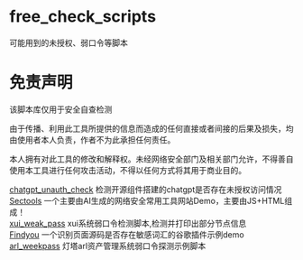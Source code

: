 # free_check_scripts
可能用到的未授权、弱口令等脚本

# 免责声明
该脚本库仅用于安全自查检测<br>

由于传播、利用此工具所提供的信息而造成的任何直接或者间接的后果及损失，均由使用者本人负责，作者不为此承担任何责任。<br>

本人拥有对此工具的修改和解释权。未经网络安全部门及相关部门允许，不得善自使用本工具进行任何攻击活动，不得以任何方式将其用于商业目的。<br>


[chatgpt_unauth_check](https://github.com/cpkkcb/chatgpt_unauth_check) 检测开源组件搭建的chatgpt是否存在未授权访问情况<br>
[Sectools](https://github.com/cpkkcb/Sectools) 一个主要由AI生成的网络安全常用工具网站Demo，主要由JS+HTML组成！<br>
[xui_weak_pass](https://github.com/cpkkcb/xui_weak_pass)  xui系统弱口令检测脚本,检测并打印出部分节点信息 <br>
[Findyou](https://github.com/cpkkcb/Findyou)  一个识别页面源码是否存在敏感词汇的谷歌插件示例demo <br>
[arl_weekpass](https://github.com/cpkkcb/arl_weekpass) 灯塔arl资产管理系统弱口令探测示例脚本

